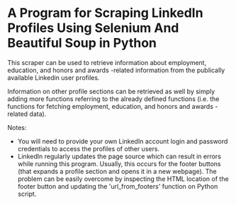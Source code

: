 # A Program for Scraping LinkedIn Profiles Using Selenium And Beautiful Soup in Python

This scraper can be used to retrieve information about employment, education, and honors and awards -related information from the publically available Linkedin user profiles.

Information on other profile sections can be retrieved as well by simply adding more functions referring to the already defined functions (i.e. the functions for fetching employment, education, and honors and awards -related data). 

Notes:
- You will need to provide your own LinkedIn account login and password credentials to access the profiles of other users.
- LinkedIn regularly updates the page source which can result in errors while running this program. Usually, this occurs for the footer buttons (that expands a profile section and opens it in a new webpage). The problem can be easily  overcome by inspecting the HTML location of the footer button and updating the 'url_from_footers' function on Python script. 
